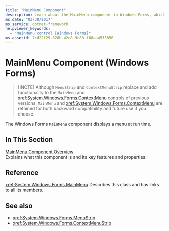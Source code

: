```yaml
---
title: "MainMenu Component"
description: Learn about the MainMenu component in Windows Forms, which displays a menu at run time and is retained for both backward compatibility and future use.
ms.date: "03/30/2017"
ms.service: dotnet-framework
helpviewer_keywords: 
  - "MainMenu control [Windows Forms]"
ms.assetid: 7cd22f29-828b-42e8-9c88-f08aa4533850
---
```

# MainMenu Component (Windows Forms)
>
> [!NOTE]
> Although `MenuStrip` and `ContextMenuStrip` replace and add functionality to the `MainMenu` and <xref:System.Windows.Forms.ContextMenu> controls of previous versions, `MainMenu` and <xref:System.Windows.Forms.ContextMenu> are retained for both backward compatibility and future use if you choose.

The Windows Forms `MainMenu` component displays a menu at run time.

## In This Section

[MainMenu Component Overview](mainmenu-component-overview-windows-forms.md)\
Explains what this component is and its key features and properties.

## Reference

<xref:System.Windows.Forms.MainMenu>
Describes this class and has links to all its members.

## See also

- <xref:System.Windows.Forms.MenuStrip>
- <xref:System.Windows.Forms.ContextMenuStrip>
